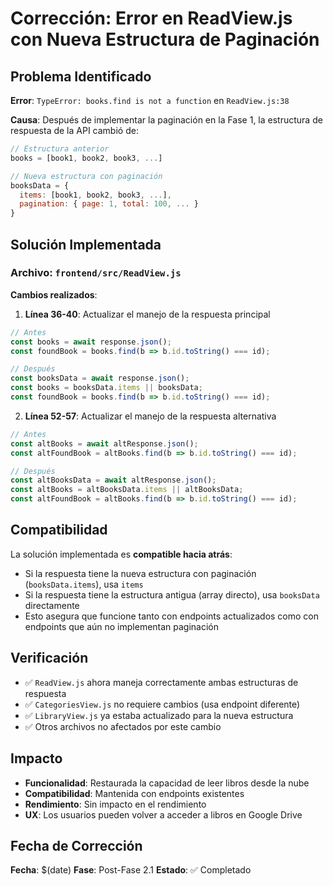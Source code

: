 # Corrección: Error en ReadView.js con Nueva Estructura de Paginación

## Problema Identificado

**Error**: `TypeError: books.find is not a function` en `ReadView.js:38`

**Causa**: Después de implementar la paginación en la Fase 1, la estructura de respuesta de la API cambió de:
```javascript
// Estructura anterior
books = [book1, book2, book3, ...]

// Nueva estructura con paginación
booksData = {
  items: [book1, book2, book3, ...],
  pagination: { page: 1, total: 100, ... }
}
```

## Solución Implementada

### Archivo: `frontend/src/ReadView.js`

**Cambios realizados**:

1. **Línea 36-40**: Actualizar el manejo de la respuesta principal
```javascript
// Antes
const books = await response.json();
const foundBook = books.find(b => b.id.toString() === id);

// Después
const booksData = await response.json();
const books = booksData.items || booksData;
const foundBook = books.find(b => b.id.toString() === id);
```

2. **Línea 52-57**: Actualizar el manejo de la respuesta alternativa
```javascript
// Antes
const altBooks = await altResponse.json();
const altFoundBook = altBooks.find(b => b.id.toString() === id);

// Después
const altBooksData = await altResponse.json();
const altBooks = altBooksData.items || altBooksData;
const altFoundBook = altBooks.find(b => b.id.toString() === id);
```

## Compatibilidad

La solución implementada es **compatible hacia atrás**:
- Si la respuesta tiene la nueva estructura con paginación (`booksData.items`), usa `items`
- Si la respuesta tiene la estructura antigua (array directo), usa `booksData` directamente
- Esto asegura que funcione tanto con endpoints actualizados como con endpoints que aún no implementan paginación

## Verificación

- ✅ `ReadView.js` ahora maneja correctamente ambas estructuras de respuesta
- ✅ `CategoriesView.js` no requiere cambios (usa endpoint diferente)
- ✅ `LibraryView.js` ya estaba actualizado para la nueva estructura
- ✅ Otros archivos no afectados por este cambio

## Impacto

- **Funcionalidad**: Restaurada la capacidad de leer libros desde la nube
- **Compatibilidad**: Mantenida con endpoints existentes
- **Rendimiento**: Sin impacto en el rendimiento
- **UX**: Los usuarios pueden volver a acceder a libros en Google Drive

## Fecha de Corrección

**Fecha**: $(date)
**Fase**: Post-Fase 2.1
**Estado**: ✅ Completado 